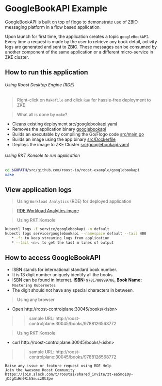 # GoogleBookAPI Example

GoogleBookAPI is built on top of [flogo](https://www.flogo.io/) to demonstrate use of ZBIO messaging platform in a flow based application.

Upon launch for first time, the application creates a topic `googleBookAPI`. 
Every time a request is made by the user to retrieve any book detail, activity logs are generated and sent to ZBIO. These messages can be consumed by another component of the same application or a different micro-service in ZKE cluster.

## How to run this application

###### Using Roost Desktop Engine (RDE)

> Right-click on `Makefile` and click `Run` for hassle-free deployment to ZKE

 >What all is done by `make`?
  * Cleans existing deployment [src/googlebookapi.yaml](src/googlebookapi.yaml)
  * Removes the application binary [googlebookapi](googlebookapi)
  * Builds an executable by compiling the Go/Flogo code [src/main.go](src/main.go)
  * Builds an image using the app binary [src/Dockerfile](src/Dockerfile)
  * Deploys the image to ZKE Cluster [src/googlebookapi.yaml](src/googlebookapi.yaml)

###### Using RKT Konsole to run application

```bash 
cd $GOPATH/src/github.com/roost-io/roost-example/googlebookapi
make
```

## View application logs 
> Using `Workload Analytics` (RDE) for deployed application

> [RDE Workload Analytics image](show_GoogleBookAPI_pod_logs_and_workload_view)

> Using RKT Konsole
```bash
kubectl logs -f service/googlebookapi -n default
kubectl logs service/googlebookapi --namespace default --tail 400
   * -f: to keep streaming logs from application
   * --tail <n>: to get the last n lines of output
```
## How to access GoogleBookAPI
* ISBN stands for international standard book number.
* It is 13 digit number uniquely identify all the books.
* ISBN can be found in internet. 
 **ISBN:** `9781788999786`, **Book Name:** `Mastering Kubernetes`
* The digit should not have any special characters in between.

> Using any browser
* Open http://roost-controlplane:30045/books/<isbn\>
>>sample URL: http://roost-controlplane:30045/books/9788126568772

> Using RKT Konsole
  * curl http://roost-controlplane:30045/books/<isbn\>
  >>sample URL: http://roost-controlplane:30045/books/9788126568772

``` 
Raise any issue or feature request using RDE Help
Join the Awesome Roost Community https://join.slack.com/t/roostai/shared_invite/zt-ea5mo10y-jDJgXiHn0RihSmucz0UZpw
```

